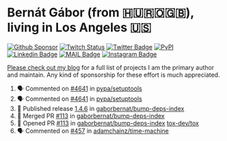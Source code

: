# Bernát Gábor (from 🇭🇺🇷🇴🇬🇧), living in Los Angeles 🇺🇸

[![Github Sponsor](https://img.shields.io/static/v1?label=Sponsor&message=%E2%9D%A4&logo=GitHub&link=https://github.com/sponsors/gaborbernat&style=flat-square)](https://github.com/sponsors/gaborbernat)
[![Twitch Status](https://img.shields.io/twitch/status/gaborbernat?style=flat-square)](https://www.twitch.tv/gaborbernat)
[![Twitter Badge](https://img.shields.io/badge/-@gjbernat-1ca0f1?style=flat-square&labelColor=1ca0f1&logo=twitter&logoColor=white&link=https://twitter.com/gjbernat)](https://twitter.com/gjbernat)
[![PyPI](https://img.shields.io/badge/-gaborbernat-0073b7?style=flat-square&logo=Python&logoColor=white&link=https://pypi.org/user/gaborbernat/)](https://pypi.org/user/gaborbernat/)
[![Linkedin Badge](https://img.shields.io/badge/-gaborbernat-blue?style=flat-square&logo=Linkedin&logoColor=white&link=https://www.linkedin.com/in/gaborbernat/)](https://www.linkedin.com/in/gaborbernat/)
[![MAIL Badge](https://img.shields.io/badge/-gaborjbernat@gmail.com-c14438?style=flat-square&logo=Gmail&logoColor=white&link=mailto:gaborjbernat@gmail.com)](mailto:gaborjbernat@gmail.com)
[![Instagram Badge](https://img.shields.io/badge/-@gabor__bernat-845EC2?style=flat-square&labelColor=white&logo=Instagram&link=https://instagram.com/gabor_bernat/)](https://instagram.com/gabor_bernat)

[Please check out my blog](https://bernat.tech/about/) for a full list of projects I am the primary author and maintain.
Any kind of sponsorship for these effort is much appreciated.

<!--START_SECTION:activity-->

1. 🗣 Commented on [#4641](https://github.com/pypa/setuptools/issues/4641#issuecomment-2338464323) in [pypa/setuptools](https://github.com/pypa/setuptools)
2. 🗣 Commented on [#4641](https://github.com/pypa/setuptools/issues/4641#issuecomment-2338407457) in [pypa/setuptools](https://github.com/pypa/setuptools)
3. 🚀 Published release [1.4.6](https://github.com/gaborbernat/bump-deps-index/releases/tag/1.4.6) in [gaborbernat/bump-deps-index](https://github.com/gaborbernat/bump-deps-index)
4. 🎉 Merged PR [#113](https://github.com/gaborbernat/bump-deps-index/pull/113) in [gaborbernat/bump-deps-index](https://github.com/gaborbernat/bump-deps-index)
5. 💪 Opened PR [#113](https://github.com/gaborbernat/bump-deps-index/pull/113) in [gaborbernat/bump-deps-index](https://github.com/gaborbernat/bump-deps-index)
   [tox-dev/tox](https://github.com/tox-dev/tox)
5. 🗣 Commented on [#457](https://github.com/adamchainz/time-machine/pull/457#issuecomment-2197730644) in
[adamchainz/time-machine](https://github.com/adamchainz/time-machine)
<!--END_SECTION:activity-->
